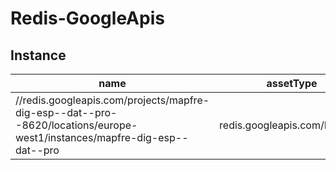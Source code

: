 # Redis-GoogleApis

## Instance

| name                                                                                                                     | assetType                     | project               | location     | createTime           | state | organization              | parentFullResourceName                                                        | parentAssetType                             |
| ------------------------------------------------------------------------------------------------------------------------ | ----------------------------- | --------------------- | ------------ | -------------------- | ----- | ------------------------- | ----------------------------------------------------------------------------- | ------------------------------------------- |
| //redis.googleapis.com/projects/mapfre-dig-esp--dat--pro--8620/locations/europe-west1/instances/mapfre-dig-esp--dat--pro | redis.googleapis.com/Instance | projects/147054572341 | europe-west1 | 2022-04-22T10:07:40Z | READY | organizations/62664342784 | //cloudresourcemanager.googleapis.com/projects/mapfre-dig-esp--dat--pro--8620 | cloudresourcemanager.googleapis.com/Project |
